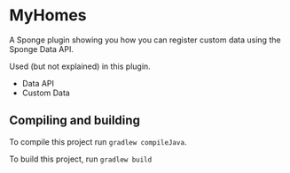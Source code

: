 # MyHomes

A Sponge plugin showing you how you can register custom data using the Sponge Data API.

Used (but not explained) in this plugin.
* Data API
* Custom Data

## Compiling and building
To compile this project run `gradlew compileJava`.

To build this project, run `gradlew build`